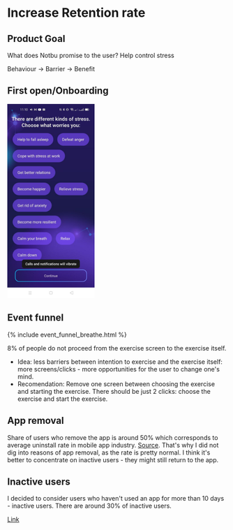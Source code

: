 # Increase Retention rate
## Product Goal
What does Notbu promise to the user? Help control stress

Behaviour -> Barrier -> Benefit 


## First open/Onboarding
<img src="What worries you.jfif" alt="drawing" width="200"/>

## Event funnel
{% include event_funnel_breathe.html %}

8% of people do not proceed from the exercise screen to the exercise itself.

- Idea: less barriers between intention to exercise and the exercise itself: more screens/clicks - more opportunities for the user to change one's mind.
- Recomendation: Remove one screen between choosing the exercise and starting the exercise. There should be just 2 clicks: choose the exercise and start the exercise.

## App removal
Share of users who remove the app is around 50% which corresponds to average uninstall rate in mobile app industry. [Source](https://www.mobileappdaily.com/reduce-mobile-app-uninstall-rates). That's why I did not dig into reasons of app removal, as the rate is pretty normal. I think it's better to concentrate on inactive users - they might still return to the app.

## Inactive users
I decided to consider users who haven't used an app for more than 10 days - inactive users.
There are around 30% of inactive users.


[Link](url) 
```



